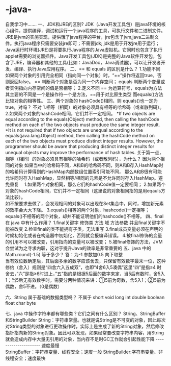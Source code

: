 # -java-
自我学习中.......
一、JDK和JRE的区别?
JDK（Java开发工具包）是java环境的核心组件，提供编译，调试和运行一个java程序的工具，可执行文件和二进制文件。
JRE是jvm的实施实现，提供饿了java程序的平台，jre包含了jvm,java二进制文件。执行java程序只需要安装jre即可；不需要jdk;
jdk是用于开发jre用于运行；
Java运行时环境(JRE)是将要执行Java程序的Java虚拟机。它同时也包含了执行applet需要的浏览器插件。Java开发工具包(JDK)是完整的Java软件开发包，包含了JRE，编译器和其他的工具(比如：JavaDoc，Java调试器)，可以让开发者开发、编译、执行Java应用程序。
二、== 和 equals 的区别是什么？
1.功能不同  如果两个对象的引用完全相同（指向同一个对象）时，“==”操作将返回true，否则返回false。
==     判断两个对象是否为同一个内存空间；
equals  判断两个变量或者实例指向内存空间的值是否相等；
2.定义不同  == 为运算符号，equals为方法
其主要的不同是一个是操作符一个是方法，==用于对比原生类型  而equals()方法比较对象的相等性。
三、两个对象的 hashCode()相同，则 equals()也一定为 true，对吗？ 不对
   1.相等（相同）的对象必须具有相等的哈希码（或者散列码）。
  2.如果两个对象的hashCode相同，它们并不一定相同。
  *If two objects are equal according to the equals(Object) method, then calling the hashCode method on each of the two      objects must produce the same integer result.
  *It is not required that if two objects are unequal according to the equals(java.lang.Object) method, then calling the    hashCode method on each of the two objects must produce distinct integer results. However, the programmer should be      aware that producing distinct integer results for unequal objects may improve the performance of hash tables.
  关于第一点，相等（相同）的对象必须具有相等的哈希码（或者散列码），为什么？
  因为两个相同的对象 如果当中的哈希码不同，A和B的哈希码不同，则A和B存入HashMap时的哈希码计算得到的HashMap内部数组位置索引可能不同，   那么A和B很有可能允许同时存入HashMap，显然相等/相同的元素是不允许同时存入HashMap。避免重复
　1.如果两个对象相同，那么它们的hashCode值一定要相同；
  2.如果两个对象的hashCode相同，它们并不一定相同（这里说的对象相同指的是用eqauls方法比较）。  
  如不按要求去做了，会发现相同的对象可以出现在Set集合中，同时，增加新元素的效率会大大下降。
  3.equals()相等的两个对象，hashcode()一定相等；equals()不相等的两个对象，却并不能证明他们的hashcode()不相等。
四、final 在 java 中有什么作用？
   1.final关键字 修饰类  方法 域 方法参数  并且final关键字不能被改变
   2.检查final的类不能拥有子类，无法重写
   3.final成员变量必须在声明的时候初始化或者在构造器中初始化，否则就会报编译错误。
   4.被final修饰的变量的引用不可以被改变，引用指向的变量可以被改变；
   5.被final修饰的方法，JVM会尝试为之寻求内联，这对于提升Java的效率是非常重要的
五、java 中的 Math.round(-1.5) 等于多少？
   答：为-1 参数加0.5  向下取整  
   当有效位数确定后，其后面多余的数字应该舍去，只保留有效数字最末一位，这种修约（舍入）规则是“四舍六入五成双”，也即“4舍6入5凑偶”这里“四”是指≤4 时舍去，”六”是指≥6时进上，”五”指的是根据5后面的数字来定，当5后有数时，舍5入1；当5后无有效数字时，需要分两种情况来讲：①5前为奇数，舍5入1；②5前为偶数，舍5不进。（0是偶数）

 六、String 属于基础的数据类型吗？
 不属于    short  void long int double boolean float char byte
 
 七、java 中操作字符串都有哪些类？它们之间有什么区别？
 String、StringBuffer和StringBuilder
String：字符串常量。也就是说String是不可变的对象，因此每次对String类型的对象进行更改操作时，实际上是生成了新的String对象，然后修改指针指向新的String对象。因此可以发现，如果经常要改变字符串内容，用String就会造成内存中大量无引用的对象，当内存不足时GC工作就会引起性能下降
---------------------  速度最慢   
StringBuffer：字符串变量、线程安全；速度一般
StringBuilder:字符串变量、非线程安全；速度最快
 

 
 
 
 
 
 
 
 





 
